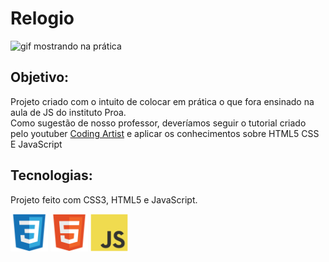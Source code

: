# Relogio
<img src="assets/Relogio-Digital-com-Javascript" alt="gif mostrando na prática">


<h2 id="objetivo">Objetivo:</h2>
<p>
Projeto criado com o intuito de colocar em prática o que fora ensinado na aula de JS do instituto Proa. <br>
 Como sugestão de nosso professor, deveríamos seguir o tutorial criado pelo youtuber <a href="https://www.youtube.com/watch?v=JYDxTt3ilh0">Coding Artist</a> e aplicar os conhecimentos sobre HTML5 CSS E JavaScript
</p>
<h2 id="tecnologias">Tecnologias:</h2>
<p>
Projeto feito com CSS3, HTML5 e JavaScript.
</p>
<img alt="CSS" src="https://github.com/devicons/devicon/raw/master/icons/css3/css3-original.svg" width="60" height="60"  /> <img alt="HTML" src="https://github.com/devicons/devicon/raw/master/icons/html5/html5-original.svg" width="60" height="60" />
<img alt="JS" src="https://github.com/devicons/devicon/raw/master/icons/javascript/javascript-original.svg"  width="60" height="60"  />


 
